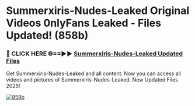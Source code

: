 # Summerxiris-Nudes-Leaked Original Videos 0nlyFans Leaked - Files Updated! (858b)

<h3>🔴 CLICK HERE 🌐==►► <a href="https://tinyurl.com/yc6ubb5a" rel="nofollow">Summerxiris-Nudes-Leaked Updated Files</a></h3>

Get Summerxiris-Nudes-Leaked and all content. Now you can access all videos and pictures of Summerxiris-Nudes-Leaked. New Updated Files 2025!

[![858b](https://i.imgur.com/7eu0CRL.gif)](https://tinyurl.com/yc6ubb5a)
